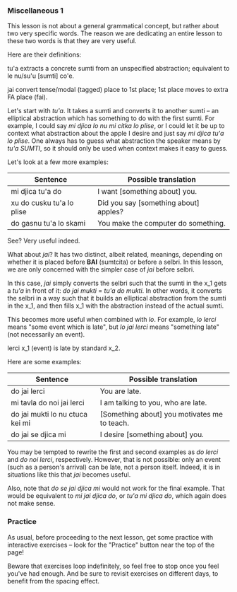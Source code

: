 ### Miscellaneous 1

This lesson is not about a general grammatical concept, but rather about two very specific words.
The reason we are dedicating an entire lesson to these two words is that they are very useful.

Here are their definitions:

<span class="definition-head">tu'a</span> extracts a concrete sumti from an unspecified abstraction; equivalent to le nu/su'u [sumti] co'e.

<span class="definition-head">jai</span> convert tense/modal (tagged) place to 1st place; 1st place moves to extra FA place (fai).

Let's start with _tu'a_.
It takes a sumti and converts it to another sumti &ndash; an elliptical abstraction which has something to do with the first sumti.
For example, I could say _mi djica lo nu mi citka lo plise_, or I could let it be up to context what abstraction about the apple I desire and just say _mi djica tu'a lo plise_.
One always has to guess what abstraction the speaker means by _tu'a SUMTI_, so it should only be used when context makes it easy to guess.

Let's look at a few more examples:

|Sentence|Possible translation|
|--------|-----------|
|mi djica tu'a do|I want [something about] you.|
|xu do cusku tu'a lo plise|Did you say [something about] apples?|
|do gasnu tu'a lo skami|You make the computer do something.|

See?
Very useful indeed.

What about _jai_?
It has two distinct, albeit related, meanings, depending on whether it is placed before **BAI** (sumtcita) or before a selbri.
In this lesson, we are only concerned with the simpler case of _jai_ before selbri.

In this case, _jai_ simply converts the selbri such that the sumti in the x_1 gets a _tu'a_ in front of it: _do jai mukti_ = _tu'a do mukti_.
In other words, it converts the selbri in a way such that it builds an elliptical abstraction from the sumti in the x_1, and then fills x_1 with the abstraction instead of the actual sumti.

This becomes more useful when combined with _lo_.
For example, _lo lerci_ means "some event which is late", but _lo jai lerci_ means "something late" (not necessarily an event).

<span class="definition-head">lerci</span> x_1 (event) is late by standard x_2.

Here are some examples:

|Sentence|Possible translation|
|--------|-----------|
|do jai lerci|You are late.|
|mi tavla do noi jai lerci|I am talking to you, who are late.|
|do jai mukti lo nu ctuca kei mi|[Something about] you motivates me to teach.|
|do jai se djica mi|I desire [something about] you.|

You may be tempted to rewrite the first and second examples as _do lerci_ and _do noi lerci_, respectively.
However, that is not possible: only an event (such as a person's arrival) can be late, not a person itself.
Indeed, it is in situations like this that _jai_ becomes useful.

Also, note that _do se jai djica mi_ would not work for the final example.
That would be equivalent to _mi jai djica do_, or _tu'a mi djica do_, which again does not make sense.

### Practice

As usual, before proceeding to the next lesson, get some practice with interactive exercises &ndash; look for the "Practice" button near the top of the page!

Beware that exercises loop indefinitely, so feel free to stop once you feel you've had enough.
And be sure to revisit exercises on different days, to benefit from the spacing effect.
